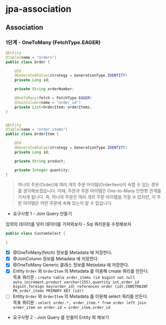 # jpa-association

## Association

### 1단계 - OneToMany (FetchType.EAGER)
```java
@Entity
@Table(name = "orders")
public class Order {

    @Id
    @GeneratedValue(strategy = GenerationType.IDENTITY)
    private Long id;

    private String orderNumber;

    @OneToMany(fetch = FetchType.EAGER)
    @JoinColumn(name = "order_id")
    private List<OrderItem> orderItems;
}


@Entity
@Table(name = "order_items")
public class OrderItem {

    @Id
    @GeneratedValue(strategy = GenerationType.IDENTITY)
    private Long id;

    private String product;

    private Integer quantity;
}
```
> 하나의 주문(Order)에 여러 개의 주문 아이템(OrderItem)이 속할 수 있는 경우를 생각해보겠습니다.
이때, 주문과 주문 아이템은 One-to-Many 단방향 관계를 가지게 됩니다.
즉, 하나의 주문은 여러 개의 주문 아이템을 가질 수 있지만, 각 주문 아이템은 어떤 주문에 속해 있는지 알 수 없습니다.

- 요구사항 1 - Join Query 만들기

임의의 데이터를 넣어 데이터를 가져와보자 - Sql 쿼리문을 수정해보자
```java
public class CustomSelect {

}
```
- [x] @OneToMany(fetch) 정보를 Metadata 에 저장한다.
- [x] @JoinColumn 정보를 Metadata 에 저장한다.
- [x] @OneToMany Generic 클래스 정보를 Metadata 에 저장한다.
- [x] Entity `Order` 와 `OrderItem` 의 Metadata 를 이용해 create 쿼리를 만든다.
<br> 목표 쿼리문 : `create table order_items (id bigint not null auto_increment,product varchar(255),quantity int,order_id bigint,foreign key(order_id) references order (id),CONSTRAINT PK_order_items PRIMARY KEY (id))`
- [ ] Entity `Order` 와 `OrderItem` 의 Metadata 를 이용해 select 쿼리를 만든다.
<br> 목표 쿼리문 : `select order.*, order_item.* from order left join order_item on order.id = order_item.order_id`

- 요구사항 2 - Join Query 를 만들어 Entity 화 해보기
